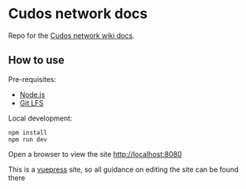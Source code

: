 # Cudos network docs

Repo for the [Cudos network wiki docs](https://cudos-network-docs.netlify.app/).

## How to use

Pre-requisites:
- [Node.js](https://www.nodejs.org/)
- [Git LFS](https://git-lfs.github.com/)

Local development:
```
npm install
npm run dev
```

Open a browser to view the site [http://localhost:8080](http://localhost:8080)

This is a [vuepress](https://vuepress.vuejs.org/) site, so all guidance on editing the site can be found there

